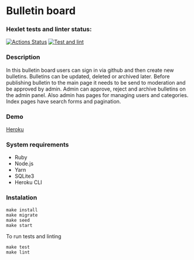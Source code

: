 # Bulletin board
### Hexlet tests and linter status:
[![Actions Status](https://github.com/PIechik/rails-project-lvl3/workflows/hexlet-check/badge.svg)](https://github.com/PIechik/rails-project-lvl3/actions)
[![Test and lint](https://github.com/PIechik/rails-project-lvl3/actions/workflows/test-lint.yml/badge.svg)](https://github.com/PIechik/rails-project-lvl3/actions/workflows/test-lint.yml)

### Description
In this bulletin board users can sign in via github and then create new bulletins. Bulletins can be updated, deleted or archived later. Before publishing bulletin to the main page it needs to be send to moderation and be approved by admin. Admin can approve, reject and archive bulletins on the admin panel. Also admin has pages for managing users and categories. Index pages have search forms and pagination.

### Demo
[Heroku](https://bulletin-board-hexlet.herokuapp.com/)

### System requirements
- Ruby
- Node.js
- Yarn
- SQLite3
- Heroku CLI

### Instalation
```
make install
make migrate
make seed
make start
```
To run tests and linting
```
make test
make lint
```